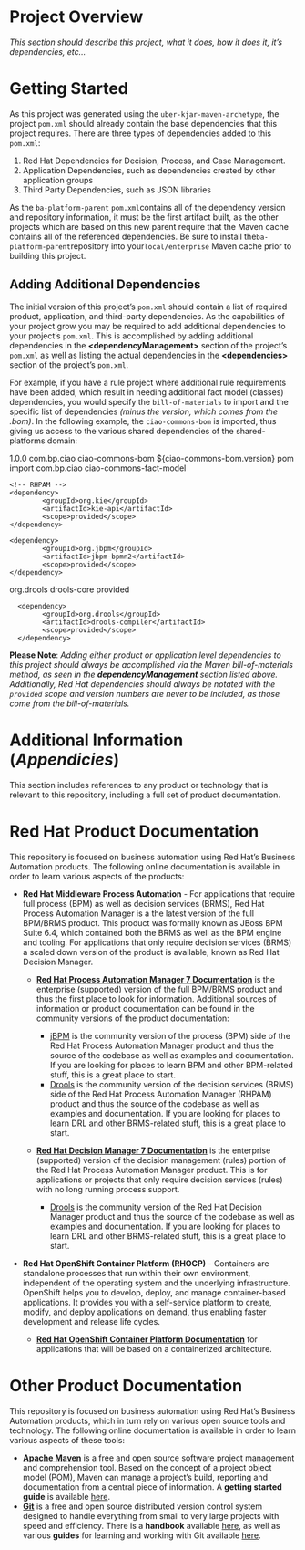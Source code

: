 Project Overview
================

*This section should describe this project, what it does, how it does it, it’s dependencies, etc…*

Getting Started
===============

As this project was generated using the `uber-kjar-maven-archetype`, the project `pom.xml` should already contain the base dependencies that this project requires. There are three types of dependencies added to this
`pom.xml`:

1. Red Hat Dependencies for Decision, Process, and Case Management.
2. Application Dependencies, such as dependencies created by other application groups
3. Third Party Dependencies, such as JSON libraries

As the `ba-platform-parent` `pom.xml`contains all of the dependency version and repository information, it must be the first artifact built, as the other projects which are based on this new parent require that the Maven cache contains all of the referenced dependencies. Be sure to install the`ba-platform-parent`repository into your`local/enterprise` Maven cache prior to building this project.

Adding Additional Dependencies
------------------------------

The initial version of this project’s `pom.xml` should contain a list of required product, application, and third-party dependencies. As the capabilities of your project grow you may be required to add additional
dependencies to your project’s `pom.xml`. This is accomplished by adding additional dependencies in the **&lt;dependencyManagement&gt;** section of the project’s `pom.xml` as well as listing the actual dependencies in
the **&lt;dependencies&gt;** section of the project’s `pom.xml`.

For example, if you have a rule project where additional rule requirements have been added, which result in needing additional fact model (classes) dependencies, you would specify the `bill-of-materials`
to import and the specific list of dependencies *(minus the version, which comes from the .bom)*. In the following example, the `ciao-commons-bom` is imported, thus giving us access to the various shared dependencies of the shared-platforms domain:

<properties>
                <ciao-commons-bom.version>1.0.0</ciao-commons-bom.version>
        </properties>


<dependencyManagement>
            <dependencies>
                    <!-- CIAO Commons -->
                    <dependency>
                            <groupId>com.bp.ciao</groupId>
                            <artifactId>ciao-commons-bom</artifactId>
                            <version>${ciao-commons-bom.version}</version>
                            <type>pom</type>
                            <scope>import</scope>
                    </dependency>
            </dependencies>
    </dependencyManagement>

<dependencies>
        <!-- CIAO Platforms Commons -->
        <dependency>
                <groupId>com.bp.ciao</groupId>
                <artifactId>ciao-commons-fact-model</artifactId>
        </dependency>

    <!-- RHPAM -->
    <dependency>
            <groupId>org.kie</groupId>
            <artifactId>kie-api</artifactId>
            <scope>provided</scope>
    </dependency>

    <dependency>
            <groupId>org.jbpm</groupId>
            <artifactId>jbpm-bpmn2</artifactId>
            <scope>provided</scope>
    </dependency>
<dependency>
                <groupId>org.drools</groupId>
                <artifactId>drools-core</artifactId>
                <scope>provided</scope>
          </dependency>

      <dependency>
            <groupId>org.drools</groupId>
            <artifactId>drools-compiler</artifactId>
            <scope>provided</scope>
      </dependency>
</dependencies>

**Please Note**: *Adding either product or application level dependencies to this project should always be accomplished via the Maven bill-of-materials method, as seen in the **dependencyManagement**
section listed above. Additionally, Red Hat dependencies should always be notated with the `provided` scope and version numbers are never to be included, as those come from the bill-of-materials.*

Additional Information (*Appendicies*)
======================================

This section includes references to any product or technology that is
relevant to this repository, including a full set of product
documentation.

Red Hat Product Documentation
=============================

This repository is focused on business automation using Red Hat’s
Business Automation products. The following online documentation is
available in order to learn various aspects of the products:

- **Red Hat Middleware Process Automation** - For applications that
  require full process (BPM) as well as decision services (BRMS), Red
  Hat Process Automation Manager is a the latest version of the full
  BPM/BRMS product. This product was formally known as JBoss BPM Suite
  6.4, which contained both the BRMS as well as the BPM engine and
  tooling. For applications that only require decision services (BRMS)
  a scaled down version of the product is available, known as Red Hat
  Decision Manager.

  - [**Red Hat Process Automation Manager 7
    Documentation**](https://access.redhat.com/documentation/en-us/red_hat_process_automation_manager/7.9.0.redhat-00002/)
    is the enterprise (supported) version of the full BPM/BRMS
    product and thus the first place to look for information.
    Additional sources of information or product documentation can
    be found in the community versions of the product documentation:

    - [jBPM](https://docs.jboss.org/jbpm/release/7.44.0.Final-redhat-00003/jbpm-docs/html_single/)
      is the community version of the process (BPM) side of the
      Red Hat Process Automation Manager product and thus the
      source of the codebase as well as examples and
      documentation. If you are looking for places to learn BPM
      and other BPM-related stuff, this is a great place to start.
    - [Drools](https://docs.jboss.org/drools/release/7.44.0.Final-redhat-00003/drools-docs/html_single/index.html)
      is the community version of the decision services (BRMS)
      side of the Red Hat Process Automation Manager (RHPAM)
      product and thus the source of the codebase as well as
      examples and documentation. If you are looking for places to
      learn DRL and other BRMS-related stuff, this is a great
      place to start.
  - [**Red Hat Decision Manager 7
    Documentation**](https://access.redhat.com/documentation/en-us/red_hat_decision_manager/7.9.0.redhat-00002/)
    is the enterprise (supported) version of the decision management
    (rules) portion of the Red Hat Process Automation Manager
    product. This is for applications or projects that only require
    decision services (rules) with no long running process support.

    - [Drools](https://docs.jboss.org/drools/release/7.44.0.Final-redhat-00003/drools-docs/html_single/index.html)
      is the community version of the Red Hat Decision Manager
      product and thus the source of the codebase as well as
      examples and documentation. If you are looking for places to
      learn DRL and other BRMS-related stuff, this is a great
      place to start.
- **Red Hat OpenShift Container Platform (RHOCP)** - Containers are
  standalone processes that run within their own environment,
  independent of the operating system and the underlying
  infrastructure. OpenShift helps you to develop, deploy, and manage
  container-based applications. It provides you with a self-service
  platform to create, modify, and deploy applications on demand, thus
  enabling faster development and release life cycles.

  - [**Red Hat OpenShift Container Platform
    Documentation**](https://access.redhat.com/documentation/en-us/openshift_container_platform/4.5/)
    for applications that will be based on a containerized
    architecture.

Other Product Documentation
===========================

This repository is focused on business automation using Red Hat’s
Business Automation products, which in turn rely on various open source
tools and technology. The following online documentation is available in
order to learn various aspects of these tools:

- [**Apache Maven**](https://maven.apache.org/) is a free and open
  source software project management and comprehension tool. Based on
  the concept of a project object model (POM), Maven can manage a
  project’s build, reporting and documentation from a central piece of
  information. A **getting started guide** is available
  [here](http://maven.apache.org/guides/getting-started/).
- [**Git**](https://git-scm.com//) is a free and open source
  distributed version control system designed to handle everything
  from small to very large projects with speed and efficiency. There
  is a **handbook** available
  [here](https://guides.github.com/introduction/git-handbook/), as
  well as various **guides** for learning and working with Git
  available [here](https://guides.github.com/).
